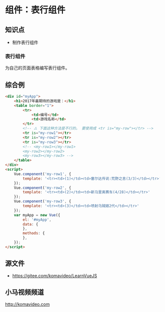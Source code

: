 组件：表行组件
==============

## 知识点

* 制作表行组件

### 表行组件

为自己的页面表格编写表行组件。

## 综合例

~~~html
<div id="myApp">
    <h1>2017年最期待的游戏是：</h1>
    <table border="1">
        <tr>
            <td>编号</td>
            <td>游戏名称</td>
        </tr>
        <!-- ⚠️ 下面这种方法是不行的。 要使用成 <tr is="my-row"></tr> -->
        <tr is="my-row1"></tr>
        <tr is="my-row2"></tr>
        <tr is="my-row3"></tr>
        <!-- <my-row1></my-row1>
        <my-row2></my-row2>
        <my-row3></my-row3> -->
    </table>
</div>
<script>
    Vue.component('my-row1', {
        template: '<tr><td>(1)</td><td>塞尔达传说:荒野之息(3/3)</td></tr>'
    });    
    Vue.component('my-row2', {
        template: '<tr><td>(2)</td><td>新马里奥赛车(4/28)</td></tr>'
    });    
    Vue.component('my-row3', {
        template: '<tr><td>(3)</td><td>喷射乌贼娘2代</td></tr>'
    });    
    var myApp = new Vue({
        el: '#myApp', 
        data: {
        },
        methods: {
        },
    });
</script>
~~~

## 源文件

* https://gitee.com/komavideo/LearnVueJS

## 小马视频频道

http://komavideo.com
